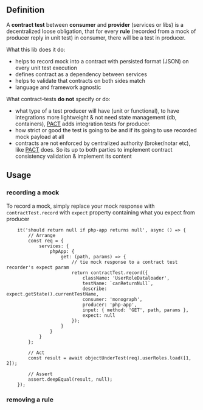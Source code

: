 ## Definition
A **contract test** between **consumer** and **provider** (services or libs) is a decentralized loose obligation,
that for every **rule** (recorded from a mock of producer reply in unit test) in consumer, there will be a test in producer.

What this lib does it do:
- helps to record mock into a contract with persisted format (JSON) on every unit test execution
- defines contract as a dependency between services
- helps to validate that contracts on both sides match
- language and framework agnostic

What contract-tests **do not** specify or do:
- what type of a test producer will have (unit or functional), to have integrations more lightweight & not need state management (db, containers), [PACT](https://docs.pact.io/) adds integration tests for producer.
- how strict or good the test is going to be and if its going to use recorded mock payload at all
- contracts are not enforced by centralized authority (broker/notar etc), like [PACT](https://docs.pact.io/) does. So its up to both parties to implement contract consistency validation & implement its content

## Usage

### recording a mock
To record a mock, simply replace your mock response with `contractTest.record` with `expect` property containing what you expect from producer
```
	it('should return null if php-app returns null', async () => {
		// Arrange
		const req = {
			services: {
				phpApp: {
					get: (path, params) => {
						// tie mock response to a contract test recorder's expect param
						return contractTest.record({
							className: 'UserRoleDataloader',
							testName: `canReturnNull`,
							describe: expect.getState().currentTestName,
							consumer: 'monograph',
							producer: 'php-app',
							input: { method: 'GET', path, params },
							expect: null
						});
					}
				}
			}
		};

		// Act
		const result = await objectUnderTest(req).userRoles.load([1, 2]);

		// Assert
		assert.deepEqual(result, null);
	});
```

### removing a rule
